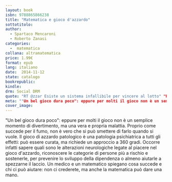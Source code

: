 ```yaml
---
layout: book
isbn: 9788865866238
title: "Matematica e gioco d'azzardo"
sottotitolo:
author:
  - Spartaco Mencaroni
  - Roberto Zanasi
categories:
  -  matematica
collana: altramatematica
price: 1.99€
format: epub
lang: italiano
date:  2014-11-12
state: catalogo
bookrepublic:
kindle:
drm: Social DRM
quote: "RT @zzar Esiste un sistema infallibile per vincere al lotto" "RT @elegantbear78 Non si tratta di stabilire come vincere al gioco, ma di capire in tempo quando non si sta più giocando"
meta: ""Un bel gioco dura poco": eppure per molti il gioco non è un semplice momento di divertimento, ma una vera e propria malattia. Proprio come succede per il fumo, non è vero che si può smettere di farlo quando si vuole."
cover_image:
---
```

"Un bel gioco dura poco": eppure per molti il gioco non è un semplice momento di divertimento, ma una vera e propria malattia. Proprio come succede per il fumo, non è vero che si può smettere di farlo quando si vuole. Il gioco di azzardo patologico è una patologia psichiatrica a tutti gli effetti: può essere curata, ma richiede un approccio a 360 gradi. Occorre infatti sapere quali sono le alterazioni neurologiche legate al piacere nel gioco d'azzardo, riconoscere  le categorie di persone più a rischio e sostenerle, per prevenire lo sviluppo della dipendenza o almeno aiutarle a spezzarne il laccio. Un medico e un matematico spiegano cosa succede e chi ci può aiutare: non ci crederete, ma anche la matematica può dare una mano.
